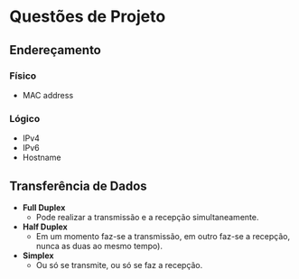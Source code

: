 # Questões de Projeto

## Endereçamento

### Físico
- MAC address

### Lógico
- IPv4
- IPv6
- Hostname

## Transferência de Dados
- **Full Duplex**
	- Pode realizar a transmissão e a recepção simultaneamente.
- **Half Duplex**
	- Em um momento faz-se a transmissão, em outro faz-se a recepção, nunca as duas ao mesmo tempo).
- **Simplex**
	- Ou só se transmite, ou só se faz a recepção.
<!--stackedit_data:
eyJoaXN0b3J5IjpbMTIxMDEyODEwMV19
-->